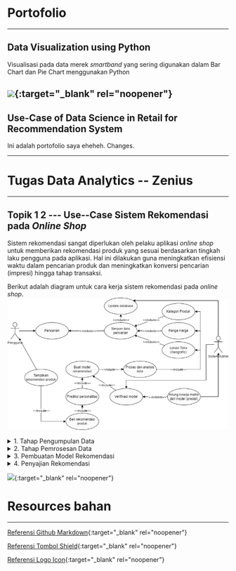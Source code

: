 # Portofolio
---
## Data Visualization using Python
Visualisasi pada data merek *smartband* yang sering digunakan dalam Bar Chart dan Pie Chart menggunakan Python

[![](https://img.shields.io/badge/Google_Colab-Run_on_Google_Colab-orange?logo=googlecolab&style=flat-square)](https://colab.research.google.com/drive/1tg87SZHDmgXRq0SZreiLZ3t13XWmBWBr?usp=sharing){:target="_blank" rel="noopener"}
---
## Use-Case of Data Science in Retail for Recommendation System
Ini adalah portofolio saya eheheh.
Changes.

---
# Tugas Data Analytics -- Zenius
---

## Topik 1 2 --- Use--Case Sistem Rekomendasi pada *Online Shop*
Sistem rekomendasi sangat diperlukan oleh pelaku aplikasi *online shop* untuk memberikan rekomendasi produk yang sesuai berdasarkan tingkah laku pengguna pada aplikasi. Hal ini dilakukan guna meningkatkan efisiensi waktu dalam pencarian produk dan meningkatkan konversi pencarian (impresi) hingga tahap transaksi.

Berikut adalah diagram untuk cara kerja sistem rekomendasi pada *online shop*.
![](./assets/img/usecase%20sistem%20rekomendasi.png)
<details>
<summary>1. Tahap Pengumpulan Data</summary>
Pada tahap pengumpulan data, sistem secara otomatis akan menyimpan data terkait pencarian pengguna yang kemudian data tersebut akan disimpan ke dalam database. Data tersebut kemudian dipecah lagi menjadi tiga indikator, yaitu kategori produk, range harga, dan lokasi toko geografis. Adapun maksud dari pengambilan indikator tersebut adalah untuk dapat memberikan rekomendasi yang sesuai berdasarkan pencarian sebelumnya dan kategori produk yang sesuai, sehingga akan mempermudah sistem dalam memberikan rekomendasi. Range harga diambil karena harga merupakan salah satu faktor untuk membuat keputusan pengguna dalam melakukan pembelian produk. Kemudian lokasi toko dari produk yang telah dicari sebelumnya juga dipertimbangkan untuk memberikan toko terdekat kepada pengguna supaya meminimalisir ongkos kirim, tentu saja ini juga menjadi faktor pengguna dalam membuat keputusan pembelian suatu produk, selain lebih murah juga cenderung datang lebih cepat karena lokasi yang dekat dengan pengguna.
</details>

<details>
<summary>2. Tahap Pemrosesan Data</summary>
Setelah data dikumpulkan, langkah selanjutnya adalah sistem melakukan pembersihan data untuk menghapus data outlier, melakukan standarisasi data, dan merger data untuk hasil yang berupa duplikat. Hal ini dilakukan supaya proses pembuatan model dapat memisahkan secara berbeda untuk tiap sampel yang diperoleh.
</details>

<details>
<summary>3. Pembuatan Model Rekomendasi</summary>
Setelah data sudah bersih dan siap untuk dianalisis, langkah selanjutnya adalah sistem membuat suatu model rekomendasi yang dapat digunakan untuk menghitung nilai rekomendasi yang sesuai untuk pengguna. Model ini selanjutnya akan diverifikasi oleh sistem dan dihitung kinerja model berdasarkan data test yang telah dilakukan sebelumnya (tersimpan pada database) untuk menghasilkan nilai kinerja metrik, seperti tingkat kepresisian dari model untuk produk yang telah direkomendasikan (apakah pengguna tertarik dan membeli / membuka produk yang direkomendasikan oleh sistem).
</details>

<details>
<summary>4. Penyajian Rekomendasi</summary>
Setelah model dibuat dan nilai rekomendasi diperoleh, tahap akhir adalah menampilkan hasil rekomendasi beberapa produk kepada pengguna berdasarkan faktor yang telah diinputkan oleh pengguna pada sistem pencarian. Data juga akan disimpan untuk melakukan evaluasi model rekomendasi. Jika model rekomendasi buruk, maka dapat dilakukan pembuatan model ulang berdasarkan faktor yang telah diperoleh sebelumnya.
</details>


[![](https://img.shields.io/badge/Adobe_PDF-Download-red?logo=adobeacrobatreader&style=flat-square)](./assignments/pdf/Topik%201%202%20-%20Steven%20Soewignjo.pdf){:target="_blank" rel="noopener"}

# Resources bahan
---
[Referensi Github Markdown](https://github.com/adam-p/markdown-here/wiki/Markdown-Cheatsheet){:target="_blank" rel="noopener"}

[Referensi Tombol Shield](https://shields.io/#your-badge){:target="_blank" rel="noopener"}

[Referensi Logo Icon](https://simpleicons.org/){:target="_blank" rel="noopener"}
